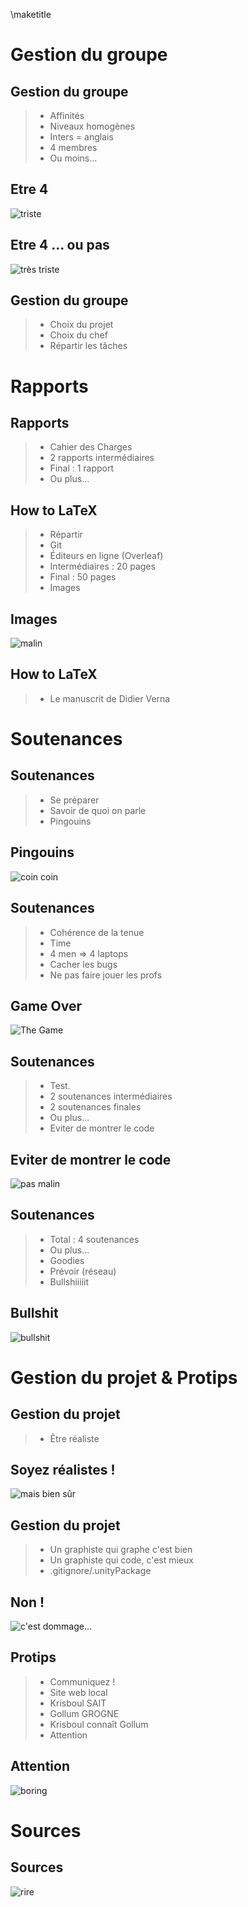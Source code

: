\maketitle

# Gestion du groupe

## Gestion du groupe

> - Affinités
> - Niveaux homogènes
> - Inters = anglais
> - 4 membres
> - Ou moins...

## Etre 4

![triste](images/avant.jpg)

## Etre 4 ... ou pas

![très triste](images/avant_tristesse.jpg)

## Gestion du groupe

> - Choix du projet
> - Choix du chef
> - Répartir les tâches

# Rapports

## Rapports

> - Cahier des Charges
> - 2 rapports intermédiaires
> - Final : 1 rapport
> - Ou plus...

## How to LaTeX

> - Répartir
> - Git
> - Éditeurs en ligne (Overleaf)
> - Intermédiaires : 20 pages
> - Final : 50 pages
> - Images

## Images

![malin](images/latex.jpg)

## How to LaTeX
> - Le manuscrit de Didier Verna


# Soutenances

## Soutenances

> - Se préparer
> - Savoir de quoi on parle
> - Pingouins

## Pingouins

![coin coin](images/pingouin.jpg)

## Soutenances
> - Cohérence de la tenue
> - Time
> - 4 men => 4 laptops
> - Cacher les bugs
> - Ne pas faire jouer les profs

## Game Over

![The Game](images/play.jpg)

## Soutenances

> - Test.
> - 2 soutenances intermédiaires
> - 2 soutenances finales
> - Ou plus...
> - Eviter de montrer le code

## Eviter de montrer le code

![pas malin](images/code.jpg)

## Soutenances

> - Total : 4 soutenances
> - Ou plus...
> - Goodies
> - Prévoir (réseau)
> - Bullshiiiiit

## Bullshit

![bullshit](images/bullshit.jpg)

# Gestion du projet \& Protips

## Gestion du projet

> - Être réaliste

## Soyez réalistes !

![mais bien sûr](images/skyrim_meme.jpg)

## Gestion du projet

> - Un graphiste qui graphe c'est bien
> - Un graphiste qui code, c'est mieux
> - .gitignore/.unityPackage

## Non !

![c'est dommage...](images/metadatas.jpg)

## Protips
> - Communiquez !
> - Site web local
> - Krisboul SAIT
> - Gollum GROGNE
> - Krisboul connaît Gollum
> - Attention

## Attention

![boring](images/triche.jpg)

# Sources

## Sources

![rire](images/source.jpg)
